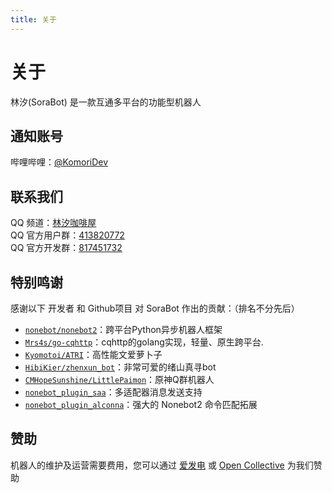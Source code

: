```yaml
---
title: 关于
---
```



# 关于

林汐(SoraBot) 是一款互通多平台的功能型机器人


## 通知账号

哔哩哔哩：[@KomoriDev](https://b23.tv/QsiWeqD)


## 联系我们

QQ 频道：[林汐咖啡屋](https://pd.qq.com/s/5b26z878f)  
QQ 官方用户群：[413820772](https://qm.qq.com/cgi-bin/qm/qr?k=IzcgSO2oNhbkrbCMFtQigRsE4a7Z6fSS&jump_from=webapi)  
QQ 官方开发群：[817451732](http://qm.qq.com/cgi-bin/qm/qr?_wv=1027&k=C8oVO2FwpKWmjDzT7j3eusI2r4xLJuOU&authKey=E%2F96FqrCRGhBcTixK8qHQYzrdZv3FsBwqVP3lA71VhbpaDo8zsMSK80tJ8MJfYh4&noverify=0&group_code=817451732)

## 特别鸣谢

感谢以下 开发者 和 Github项目 对 SoraBot 作出的贡献：（排名不分先后）
* [`nonebot/nonebot2`](https://github.com/nonebot/nonebot2)：跨平台Python异步机器人框架  
* [`Mrs4s/go-cqhttp`](https://github.com/Mrs4s/go-cqhttp)：cqhttp的golang实现，轻量、原生跨平台.  
* [`Kyomotoi/ATRI`](https://github.com/Kyomotoi/ATRI)：高性能文爱萝卜子
* [`HibiKier/zhenxun_bot`](https://github.com/HibiKier/zhenxun_bot)：非常可爱的绪山真寻bot
* [`CMHopeSunshine/LittlePaimon`](https://github.com/CMHopeSunshine/LittlePaimon)：原神Q群机器人
* [`nonebot_plugin_saa`](https://github.com/felinae98/nonebot-plugin-send-anything-anywhere)：多适配器消息发送支持
* [`nonebot_plugin_alconna`](https://github.com/nonebot/plugin-alconna)：强大的 Nonebot2 命令匹配拓展


## 赞助

机器人的维护及运营需要费用，您可以通过 [爱发电](https://afdian.net/@netsora) 或 [Open Collective](https://opencollective.com/netsora) 为我们赞助


